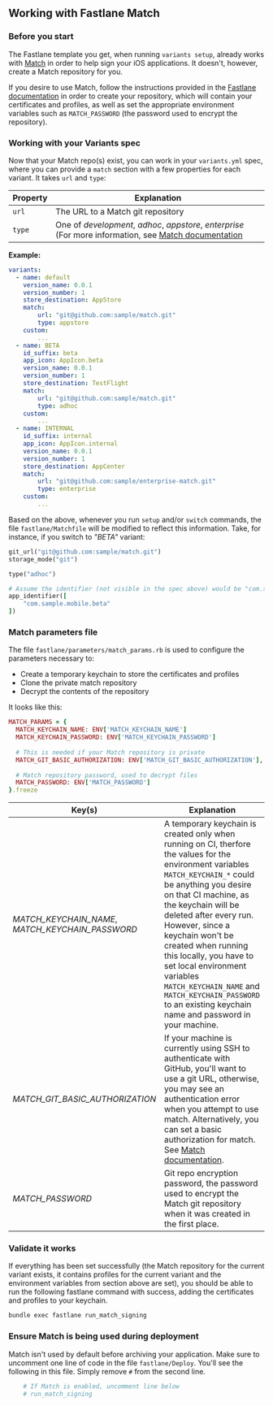 
## Working with Fastlane Match

### Before you start

The Fastlane template you get, when running `variants setup`, already works with [Match](https://docs.fastlane.tools/actions/match/) in order to help sign your iOS applications. It doesn't, however, create a Match repository for you.

If you desire to use Match, follow the instructions provided in the [Fastlane documentation](https://docs.fastlane.tools/actions/match/#setup) in order to create your repository, which will contain your certificates and profiles, as well as set the appropriate environment variables such as `MATCH_PASSWORD` (the password used to encrypt the repository).


### Working with your Variants spec

Now that your Match repo(s) exist, you can work in your `variants.yml` spec, where you can provide a `match` section with a few properties for each variant. It takes `url` and `type`:

| Property | Explanation |
| ------- | ------------- |
| `url` | The URL to a Match git repository |
| `type` | One of _development_, _adhoc_, _appstore_, _enterprise_ (For more information, see [Match documentation](https://docs.fastlane.tools/actions/match/) |

**Example:**
```yaml
variants:
  - name: default
    version_name: 0.0.1
    version_number: 1
    store_destination: AppStore
    match:
        url: "git@github.com:sample/match.git"
        type: appstore
    custom:
        ...
  - name: BETA
    id_suffix: beta
    app_icon: AppIcon.beta
    version_name: 0.0.1
    version_number: 1
    store_destination: TestFlight
    match:
        url: "git@github.com:sample/match.git"
        type: adhoc
    custom:
        ...
  - name: INTERNAL
    id_suffix: internal
    app_icon: AppIcon.internal
    version_name: 0.0.1
    version_number: 1
    store_destination: AppCenter
    match:
        url: "git@github.com:sample/enterprise-match.git"
        type: enterprise
    custom:
        ...
```

Based on the above, whenever you run `setup` and/or `switch` commands, the file `fastlane/Matchfile` will be modified to reflect this information. Take, for instance, if you switch to _"BETA"_ variant:

```ruby
git_url("git@github.com:sample/match.git")
storage_mode("git")

type("adhoc")

# Assume the identifier (not visible in the spec above) would be "com.sample.mobile"
app_identifier([
    "com.sample.mobile.beta"
])
```


### Match parameters file

The file `fastlane/parameters/match_params.rb` is used to configure the parameters necessary to:
* Create a temporary keychain to store the certificates and profiles
* Clone the private match repository
* Decrypt the contents of the repository

It looks like this:

```ruby
MATCH_PARAMS = {
  MATCH_KEYCHAIN_NAME: ENV['MATCH_KEYCHAIN_NAME']
  MATCH_KEYCHAIN_PASSWORD: ENV['MATCH_KEYCHAIN_PASSWORD']
  
  # This is needed if your Match repository is private
  MATCH_GIT_BASIC_AUTHORIZATION: ENV['MATCH_GIT_BASIC_AUTHORIZATION'],
  
  # Match repository password, used to decrypt files
  MATCH_PASSWORD: ENV['MATCH_PASSWORD']
}.freeze
```

| Key(s) | Explanation |
| ------- | ------------- |
| _MATCH_KEYCHAIN_NAME_, _MATCH_KEYCHAIN_PASSWORD_  | A temporary keychain is created only when running on CI, therfore the values for the environment variables `MATCH_KEYCHAIN_*` could be anything you desire on that CI machine, as the keychain will be deleted after every run. However, since a keychain won't be created when running this locally, you have to set local environment variables `MATCH_KEYCHAIN_NAME` and `MATCH_KEYCHAIN_PASSWORD` to an existing keychain name and password in your machine. |
| _MATCH_GIT_BASIC_AUTHORIZATION_ | If your machine is currently using SSH to authenticate with GitHub, you'll want to use a git URL, otherwise, you may see an authentication error when you attempt to use match. Alternatively, you can set a basic authorization for match. See [Match documentation](https://docs.fastlane.tools/actions/match/#git-storage-on-github). |
| _MATCH_PASSWORD_ | Git repo encryption password, the password used to encrypt the Match git repository when it was created in the first place. |


### Validate it works

If everything has been set successfully (the Match repository for the current variant exists, it contains profiles for the current variant and the environment variables from section above are set), you should be able to run the following fastlane command with success, adding the certificates and profiles to your keychain.

```bash
bundle exec fastlane run_match_signing
```


### Ensure Match is being used during deployment

Match isn't used by default before archiving your application. Make sure to uncomment one line of code in the file `fastlane/Deploy`.
You'll see the following in this file. Simply remove `#` from the second line.

```ruby
    # If Match is enabled, uncomment line below
    # run_match_signing
```
